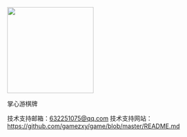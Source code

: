 <img src="http://http://119.23.155.48/logo.jpg" width=200>

掌心游棋牌

技术支持邮箱：632251075@qq.com
技术支持网站：https://github.com/gamezxy/game/blob/master/README.md
